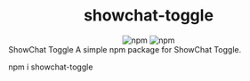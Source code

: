 <h1 align="center">
	showchat-toggle
</h1>
<div align="center">
<img alt="npm" src="https://img.shields.io/npm/v/showchat-toggle?color=green">
<img alt="npm" src="https://img.shields.io/npm/dt/showchat-toggle">
</div

ShowChat Toggle
A simple npm package for ShowChat Toggle.

npm i showchat-toggle
